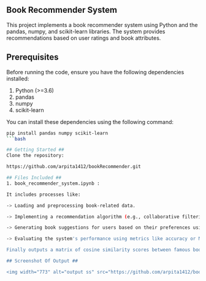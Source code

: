 ## Book Recommender System ##
This project implements a book recommender system using Python and the pandas, numpy, and scikit-learn libraries. The system provides recommendations based on user ratings and book attributes.

## Prerequisites ##

Before running the code, ensure you have the following dependencies installed:

1) Python (>=3.6)
2) pandas
3) numpy
4) scikit-learn

You can install these dependencies using the following command:

```bash
pip install pandas numpy scikit-learn
```bash

## Getting Started ##
Clone the repository:

https://github.com/arpita1412/bookRecommender.git

## Files Included ##
1. book_recommender_system.ipynb :

It includes processes like:

-> Loading and preprocessing book-related data.

-> Implementing a recommendation algorithm (e.g., collaborative filtering or content-based).

-> Generating book suggestions for users based on their preferences using a mechanism like cosine similarity, matrix factorization, or nearest neighbors.

-> Evaluating the system's performance using metrics like accuracy or MSE.

Finally outputs a matrix of cosine similarity scores between famous books. These scores indicate the similarity between pairs of books, which can be used to provide personalized book recommendations to users.

## Screenshot Of Output ##

<img width="773" alt="output ss" src="https://github.com/arpita1412/bookRecommender/assets/128537199/f923be25-97f3-431e-a3d0-80333d548e4e">




